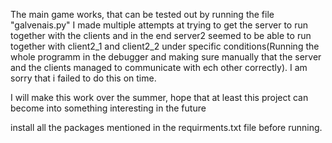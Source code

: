 The main game works, that can be tested out by running the file "galvenais.py" I made multiple attempts at trying to get the server to run together with the clients and in the end server2 seemed to be able to run together with client2_1 and client2_2 under specific conditions(Running the whole programm in the debugger and making sure manually that the server and the clients managed to communicate with ech other correctly). I am sorry that i failed to do this on time.

I will make this work over the summer, hope that at least this project can become into something interesting in the future

install all the packages mentioned in the requirments.txt file before running.